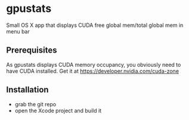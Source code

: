 # gpustats
Small OS X app that displays CUDA free global mem/total global mem in menu bar

## Prerequisites

As gpustats displays CUDA memory occupancy, you obviously need to have CUDA installed. Get it at https://developer.nvidia.com/cuda-zone

## Installation

* grab the git repo
* open the Xcode project and build it
